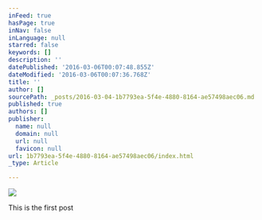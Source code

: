 ```yaml
---
inFeed: true
hasPage: true
inNav: false
inLanguage: null
starred: false
keywords: []
description: ''
datePublished: '2016-03-06T00:07:48.855Z'
dateModified: '2016-03-06T00:07:36.768Z'
title: ''
author: []
sourcePath: _posts/2016-03-04-1b7793ea-5f4e-4880-8164-ae57498aec06.md
published: true
authors: []
publisher:
  name: null
  domain: null
  url: null
  favicon: null
url: 1b7793ea-5f4e-4880-8164-ae57498aec06/index.html
_type: Article

---
```

![](https://the-grid-user-content.s3-us-west-2.amazonaws.com/2d5287a7-91e1-4d57-8344-1272e9a50f7c.png)

This is the first post